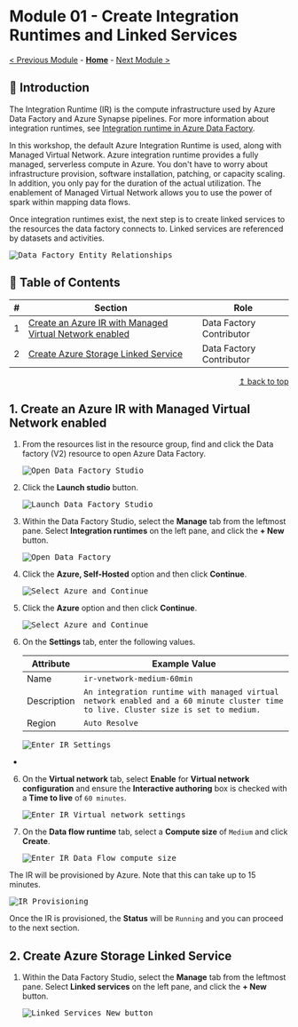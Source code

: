 # Module 01 - Create Integration Runtimes and Linked Services

[< Previous Module](../modules/module00.md) - **[Home](../README.md)** - [Next Module >](../modules/module03.md)

## :loudspeaker: Introduction
The Integration Runtime (IR) is the compute infrastructure used by Azure Data Factory and Azure Synapse pipelines. For more information about integration runtimes, see [Integration runtime in Azure Data Factory](https://learn.microsoft.com/en-us/azure/data-factory/concepts-integration-runtime).

In this workshop, the default Azure Integration Runtime is used, along with Managed Virtual Network. Azure integration runtime provides a fully managed, serverless compute in Azure. You don't have to worry about infrastructure provision, software installation, patching, or capacity scaling. In addition, you only pay for the duration of the actual utilization. The enablement of Managed Virtual Network allows you to use the power of spark within mapping data flows.

Once integration runtimes exist, the next step is to create linked services to the resources the data factory connects to. Linked services are referenced by datasets and activities.

   <kbd> <img src="../images/module01/relationship-between-data-factory-entities.png" alt="Data Factory Entity Relationships" /> </kbd>

## :bookmark_tabs: Table of Contents

| #  | Section | Role |
| --- | --- | --- |
| 1 | [Create an Azure IR with Managed Virtual Network enabled](#1-create-an-azure-ir-with-managed-virtual-network-enabled) | Data Factory Contributor |
| 2 | [Create Azure Storage Linked Service](#2-create-azure-storage-linked-service) | Data Factory Contributor |

<div align="right"><a href="#module-01---create-integration-runtimes-and-linked-services">↥ back to top</a></div>

## 1. Create an Azure IR with Managed Virtual Network enabled

1. From the resources list in the resource group, find and click the Data factory (V2) resource to open Azure Data Factory.

   <kbd> <img src="../images/module01/open_datafactory.png" alt="Open Data Factory Studio" /> </kbd>

2. Click the **Launch studio** button.

   <kbd> <img src="../images/module01/launch_datafactory.png" alt="Launch Data Factory Studio" /> </kbd>

3. Within the Data Factory Studio, select the **Manage** tab from the leftmost pane. Select **Integration runtimes** on the left pane, and click the **+ New** button.

   <kbd> <img src="../images/module01/add_integration_runtime.png" alt="Open Data Factory" /> </kbd>

4. Click the **Azure, Self-Hosted** option and then click **Continue**.

   <kbd> <img src="../images/module01/create_ir_1.png" alt="Select Azure and Continue" /> </kbd>

5. Click the **Azure** option and then click **Continue**.

   <kbd> <img src="../images/module01/create_ir_2.png" alt="Select Azure and Continue" /> </kbd>

6. On the **Settings** tab, enter the following values.

    | Attribute  | Example Value |
    | --- | --- |
    | Name | `ir-vnetwork-medium-60min` |
    | Description | `An integration runtime with managed virtual network enabled and a 60 minute cluster time to live. Cluster size is set to medium.` |
    | Region | `Auto Resolve` |

   <kbd> <img src="../images/module01/create_ir_3.png" alt="Enter IR Settings" /> </kbd>
-
6. On the **Virtual network** tab, select **Enable** for **Virtual network configuration** and ensure the **Interactive authoring** box is checked with a **Time to live** of `60 minutes`.

   <kbd> <img src="../images/module01/create_ir_4.png" alt="Enter IR Virtual network settings" /> </kbd>

6. On the **Data flow runtime** tab, select a **Compute size** of `Medium` and click **Create**.

   <kbd> <img src="../images/module01/create_ir_5.png" alt="Enter IR Data Flow compute size" /> </kbd>

The IR will be provisioned by Azure. Note that this can take up to 15 minutes.

   <kbd> <img src="../images/module01/create_ir_6.png" alt="IR Provisioning" /> </kbd>

Once the IR is provisioned, the **Status** will be `Running` and you can proceed to the next section.

## 2. Create Azure Storage Linked Service

1. Within the Data Factory Studio, select the **Manage** tab from the leftmost pane. Select **Linked services** on the left pane, and click the **+ New** button.

   <kbd> <img src="../images/module01/create_ls_adls_1.png" alt="Linked Services New button" /> </kbd>



